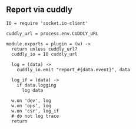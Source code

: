 Report via cuddly
-----------------

    IO = require 'socket.io-client'

    cuddly_url = process.env.CUDDLY_URL

    module.exports = plugin = (w) ->
      return unless cuddly_url?
      cuddly_io = IO cuddly_url

      log = (data) ->
        cuddly_io.emit "report_#{data.event}", data

      log_if = (data) ->
        if data.logging
          log data

      w.on 'dev', log
      w.on 'ops', log
      w.on 'csr', log_if
      # do not log trace
      return
